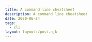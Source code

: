 ```yaml
---
title: A command line cheatsheet
description: A command line cheatsheet
date: 2020-06-24
tags:
  - cli
layout: layouts/post.njk
---
```


